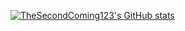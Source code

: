 [![TheSecondComing123's GitHub stats](https://github-readme-stats.vercel.app/api?TheSecondComing123)](https://github.com/anuraghazra/github-readme-stats)
